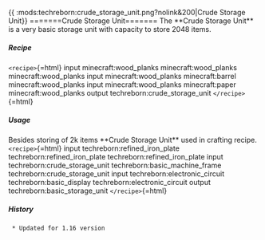 {{ :mods:techreborn:crude_storage_unit.png?nolink&200\|Crude Storage
Unit}} =======Crude Storage Unit======= The \*\*Crude Storage Unit\*\*
is a very basic storage unit with capacity to store 2048 items.

##### Recipe

`<recipe>`{=html} input minecraft:wood_planks minecraft:wood_planks
minecraft:wood_planks input minecraft:wood_planks minecraft:barrel
minecraft:wood_planks input minecraft:wood_planks minecraft:paper
minecraft:wood_planks output techreborn:crude_storage_unit
`</recipe>`{=html}

##### Usage

Besides storing of 2k items \*\*Crude Storage Unit\*\* used in crafting
recipe. `<recipe>`{=html} input techreborn:refined_iron_plate
techreborn:refined_iron_plate techreborn:refined_iron_plate input
techreborn:crude_storage_unit techreborn:basic_machine_frame
techreborn:crude_storage_unit input techreborn:electronic_circuit
techreborn:basic_display techreborn:electronic_circuit output
techreborn:basic_storage_unit `</recipe>`{=html}

##### History

` * Updated for 1.16 version`
